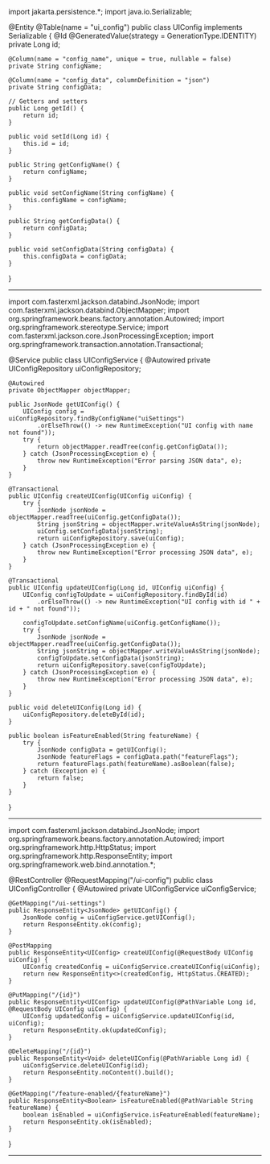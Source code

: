 import jakarta.persistence.*;
import java.io.Serializable;

@Entity
@Table(name = "ui_config")
public class UIConfig implements Serializable {
    @Id
    @GeneratedValue(strategy = GenerationType.IDENTITY)
    private Long id;

    @Column(name = "config_name", unique = true, nullable = false)
    private String configName;

    @Column(name = "config_data", columnDefinition = "json")
    private String configData;

    // Getters and setters
    public Long getId() {
        return id;
    }

    public void setId(Long id) {
        this.id = id;
    }

    public String getConfigName() {
        return configName;
    }

    public void setConfigName(String configName) {
        this.configName = configName;
    }

    public String getConfigData() {
        return configData;
    }

    public void setConfigData(String configData) {
        this.configData = configData;
    }
}


--------------

import com.fasterxml.jackson.databind.JsonNode;
import com.fasterxml.jackson.databind.ObjectMapper;
import org.springframework.beans.factory.annotation.Autowired;
import org.springframework.stereotype.Service;
import com.fasterxml.jackson.core.JsonProcessingException;
import org.springframework.transaction.annotation.Transactional;

@Service
public class UIConfigService {
    @Autowired
    private UIConfigRepository uiConfigRepository;

    @Autowired
    private ObjectMapper objectMapper;

    public JsonNode getUIConfig() {
        UIConfig config = uiConfigRepository.findByConfigName("uiSettings")
            .orElseThrow(() -> new RuntimeException("UI config with name not found"));
        try {
            return objectMapper.readTree(config.getConfigData());
        } catch (JsonProcessingException e) {
            throw new RuntimeException("Error parsing JSON data", e);
        }
    }

    @Transactional
    public UIConfig createUIConfig(UIConfig uiConfig) {
        try {
            JsonNode jsonNode = objectMapper.readTree(uiConfig.getConfigData());
            String jsonString = objectMapper.writeValueAsString(jsonNode);
            uiConfig.setConfigData(jsonString);
            return uiConfigRepository.save(uiConfig);
        } catch (JsonProcessingException e) {
            throw new RuntimeException("Error processing JSON data", e);
        }
    }

    @Transactional
    public UIConfig updateUIConfig(Long id, UIConfig uiConfig) {
        UIConfig configToUpdate = uiConfigRepository.findById(id)
            .orElseThrow(() -> new RuntimeException("UI config with id " + id + " not found"));
        
        configToUpdate.setConfigName(uiConfig.getConfigName());
        try {
            JsonNode jsonNode = objectMapper.readTree(uiConfig.getConfigData());
            String jsonString = objectMapper.writeValueAsString(jsonNode);
            configToUpdate.setConfigData(jsonString);
            return uiConfigRepository.save(configToUpdate);
        } catch (JsonProcessingException e) {
            throw new RuntimeException("Error processing JSON data", e);
        }
    }

    public void deleteUIConfig(Long id) {
        uiConfigRepository.deleteById(id);
    }

    public boolean isFeatureEnabled(String featureName) {
        try {
            JsonNode configData = getUIConfig();
            JsonNode featureFlags = configData.path("featureFlags");
            return featureFlags.path(featureName).asBoolean(false);
        } catch (Exception e) {
            return false;
        }
    }
}


-------

import com.fasterxml.jackson.databind.JsonNode;
import org.springframework.beans.factory.annotation.Autowired;
import org.springframework.http.HttpStatus;
import org.springframework.http.ResponseEntity;
import org.springframework.web.bind.annotation.*;

@RestController
@RequestMapping("/ui-config")
public class UIConfigController {
    @Autowired
    private UIConfigService uiConfigService;

    @GetMapping("/ui-settings")
    public ResponseEntity<JsonNode> getUIConfig() {
        JsonNode config = uiConfigService.getUIConfig();
        return ResponseEntity.ok(config);
    }

    @PostMapping
    public ResponseEntity<UIConfig> createUIConfig(@RequestBody UIConfig uiConfig) {
        UIConfig createdConfig = uiConfigService.createUIConfig(uiConfig);
        return new ResponseEntity<>(createdConfig, HttpStatus.CREATED);
    }

    @PutMapping("/{id}")
    public ResponseEntity<UIConfig> updateUIConfig(@PathVariable Long id, @RequestBody UIConfig uiConfig) {
        UIConfig updatedConfig = uiConfigService.updateUIConfig(id, uiConfig);
        return ResponseEntity.ok(updatedConfig);
    }

    @DeleteMapping("/{id}")
    public ResponseEntity<Void> deleteUIConfig(@PathVariable Long id) {
        uiConfigService.deleteUIConfig(id);
        return ResponseEntity.noContent().build();
    }

    @GetMapping("/feature-enabled/{featureName}")
    public ResponseEntity<Boolean> isFeatureEnabled(@PathVariable String featureName) {
        boolean isEnabled = uiConfigService.isFeatureEnabled(featureName);
        return ResponseEntity.ok(isEnabled);
    }
}


------------

